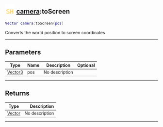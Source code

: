 ## <img src="../../.gitbook/assets/shared.png" width="32" height="32" /> [camera](../camera/README.md):toScreen

```lua
Vector camera:toScreen(pos)
```

Converts the world position to screen coordinates<br>

-----------------
## Parameters

| Type   | Name | Description | Optional |
| ------ | ---- | ----------- | -------: |
| [Vector3](../vector3/README.md) | pos | No description |  |

-----------------
## Returns

| Type   | Description |
| ------ | ----------: |
| [Vector](../vector/README.md) | No description |


--------